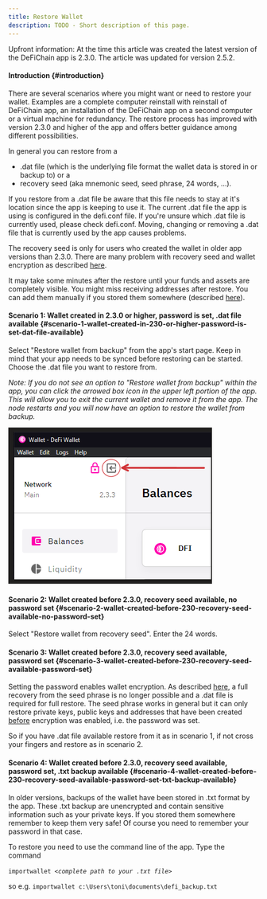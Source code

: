 ```yaml
---
title: Restore Wallet
description: TODO - Short description of this page.
---
```


Upfront information: At the time this article was created the latest version of the DeFiChain app is 2.3.0. The article was updated for version 2.5.2.

#### Introduction {#introduction}

There are several scenarios where you might want or need to restore your wallet. Examples are a complete computer reinstall with reinstall of DeFiChain app, an installation of the DeFiChain app on a second computer or a virtual machine for redundancy. The restore process has improved with version 2.3.0 and higher of the app and offers better guidance among different possibilities.

In general you can restore from a

- .dat file (which is the underlying file format the wallet data is stored in or backup to) or a
- recovery seed (aka mnemonic seed, seed phrase, 24 words, ...).

If you restore from a .dat file be aware that this file needs to stay at it's location since the app is keeping to use it. The current .dat file the app is using is configured in the defi.conf file. If you're unsure which .dat file is currently used, please check defi.conf. Moving, changing or removing a .dat file that is currently used by the app causes problems.

The recovery seed is only for users who created the wallet in older app versions than 2.3.0. There are many problem with recovery seed and wallet encryption as described [here](./Wallet_Encryption.md).

It may take some minutes after the restore until your funds and assets are completely visible. You might miss receiving addresses after restore. You can add them manually if you stored them somewhere (described [here](./Create_address.md#Display_an_old_address_again)).

#### Scenario 1: Wallet created in 2.3.0 or higher, password is set, .dat file available {#scenario-1-wallet-created-in-230-or-higher-password-is-set-dat-file-available}

Select "Restore wallet from backup" from the app's start page. Keep in mind that your app needs to be synced before restoring can be started. Choose the .dat file you want to restore from.

_Note: If you do not see an option to "Restore wallet from backup" within the app, you can click the arrowed box icon in the upper left portion of the app. This will allow you to exit the current wallet and remove it from the app. The node restarts and you will now have an option to restore the wallet from backup._

![](./../media/Remove_wallet.png)

#### Scenario 2: Wallet created before 2.3.0, recovery seed available, no password set {#scenario-2-wallet-created-before-230-recovery-seed-available-no-password-set}

Select "Restore wallet from recovery seed". Enter the 24 words.

#### Scenario 3: Wallet created before 2.3.0, recovery seed available, password set {#scenario-3-wallet-created-before-230-recovery-seed-available-password-set}

Setting the password enables wallet encryption. As described [here](./corrupt_salvage_failed.md), a full recovery from the seed phrase is no longer possible and a .dat file is required for full restore. The seed phrase works in general but it can only restore private keys, public keys and addresses that have been created <u>before</u> encryption was enabled, i.e. the password was set.

So if you have .dat file available restore from it as in scenario 1, if not cross your fingers and restore as in scenario 2.

#### Scenario 4: Wallet created before 2.3.0, recovery seed available, password set, .txt backup available {#scenario-4-wallet-created-before-230-recovery-seed-available-password-set-txt-backup-available}

In older versions, backups of the wallet have been stored in .txt format by the app. These .txt backup are unencrypted and contain sensitive information such as your private keys. If you stored them somewhere remember to keep them very safe! Of course you need to remember your password in that case.

To restore you need to use the command line of the app. Type the command

`importwallet `_`<complete path to your .txt file>`_

so e.g. `importwallet c:\Users\toni\documents\defi_backup.txt`

